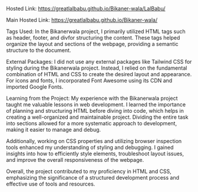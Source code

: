Hosted Link: https://greatlalbabu.github.io/Bikaner-wala/LalBabu/ 

Main Hosted Link: https://greatlalbabu.github.io/Bikaner-wala/

Tags Used: In the Bikanerwala project, I primarily utilized HTML tags such as header, footer, and divfor structuring the content. These tags helped organize the layout and sections of the webpage, providing a semantic structure to the document.

External Packages: I did not use any external packages like Tailwind CSS for styling during the Bikanerwala project. Instead, I relied on the fundamental combination of HTML and CSS to create the desired layout and appearance. For icons and fonts, I incorporated Font Awesome using its CDN and imported Google Fonts.

Learning from the Project: My experience with the Bikanerwala project taught me valuable lessons in web development. I learned the importance of planning and structuring HTML before diving into code, which helps in creating a well-organized and maintainable project. Dividing the entire task into sections allowed for a more systematic approach to development, making it easier to manage and debug.

Additionally, working on CSS properties and utilizing browser inspection tools enhanced my understanding of styling and debugging. I gained insights into how to efficiently style elements, troubleshoot layout issues, and improve the overall responsiveness of the webpage.

Overall, the project contributed to my proficiency in HTML and CSS, emphasizing the significance of a structured development process and effective use of tools and resources.